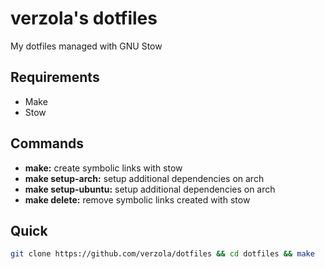 # verzola's dotfiles
My dotfiles managed with GNU Stow

## Requirements
- Make
- Stow

## Commands
- **make:** create symbolic links with stow
- **make setup-arch:** setup additional dependencies on arch
- **make setup-ubuntu:** setup additional dependencies on arch
- **make delete:** remove symbolic links created with stow

## Quick
```sh
git clone https://github.com/verzola/dotfiles && cd dotfiles && make
```
